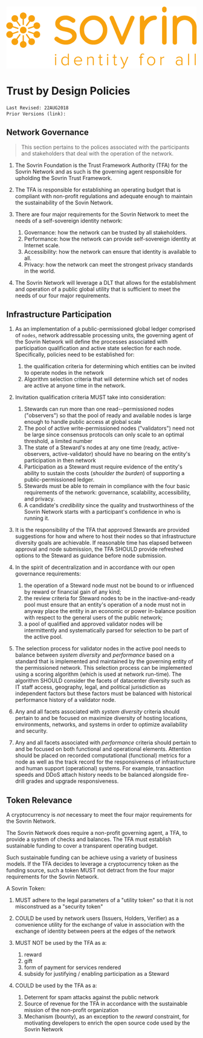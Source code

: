 ![logo](../images/banner.png)

# Trust by Design Policies
```
Last Revised: 22AUG2018
Prior Versions (link):

```
## Network Governance
>This section pertains to the polices associated with the participants and stakeholders that deal with the operation of the network.

1. The Sovrin Foundation is the Trust Framework Authority (TFA) for the Sovrin Network and as such is the governing agent responsible for upholding the Sovrin Trust Framework.

1. The TFA is responsible for establishing an operating budget that is compliant with non-profit regulations and adequate enough to maintain the sustainability of the Sovin Network.  

1. There are four major requirements for the Sovrin Network to meet the needs of a self-sovereign identity network:

   1. Governance: how the network can be trusted by all stakeholders.
   1. Performance: how the network can provide self-sovereign identity at Internet scale.
   1. Accessibility: how the network can ensure that identity is available to all.
   1. Privacy: how the network can meet the strongest privacy standards in the world.

1. The Sovrin Network will leverage a DLT that allows for the establishment and operation of a public global utility that is sufficient to meet the needs of our four major requirements.

## Infrastructure Participation
1. As an implementation of a public-permissioned global ledger comprised of ```nodes```, network addressable processing units, the governing agent of the Sovrin Network will define the processes associated with participation qualification and active state selection for each node. Specifically, policies need to be established for:

   1. the qualification criteria for determining which entities can be invited to operate nodes in the network
   1. Algorithm selection criteria that will determine which set of nodes are active at anyone time in the network.

1. Invitation qualification criteria MUST take into consideration:

   1. Stewards can run more than one read--permissioned nodes ("observers") so that the pool of ready and available nodes is large enough to handle public access at global scale
   1. The pool of active write-permissioned nodes ("validators") need not be large since consensus protocols can only scale to an optimal threshold, a limited number
   1. The state of a Steward's nodes at any one time (ready, active-observers, active-validator) should have no bearing on the entity's participation in then network
   1. Participation as a Steward must require evidence of the entity's ability to sustain the costs (*shoulder the burden*) of supporting a public-permissioned ledger.
   1. Stewards must be able to remain in compliance with the four basic requirements of the network: governance, scalability, accessibility, and privacy.
   1. A candidate's *credibility* since the quality and trustworthiness of the Sovrin Network starts with a participant's confidence in who is running it.

1. It is the responsibility of the TFA that approved Stewards are provided suggestions for how and where to host their nodes so that infrastructure diversity goals are achievable. If reasonable time has elapsed between approval and node submission, the TFA SHOULD provide refreshed options to the Steward as guidance before node submission.

1. In the spirit of decentralization and in accordance with our open governance requirements:

   1. the operation of a Steward node must not be bound to or influenced by reward or financial gain of any kind;
   1. the review criteria for Steward nodes to be in the inactive-and-ready pool must ensure that an entity's operation of a node must not in anyway place the entity in an economic or power in-balance position with respect to the general users of the public network;  
   1. a pool of qualified and approved validator nodes will be intermittently and systematically parsed for selection to be part of the active pool.

1. The selection process for validator nodes in the active pool needs to balance between *system diversity* and *performance* based on a standard that is implemented and maintained by the governing entity of the permissioned network. This selection process can be implemented using a scoring algorithm (which is used at network run-time). The algorithm SHOULD consider the facets of datacenter diversity such as IT staff access, geography, legal, and political jurisdiction as independent factors but these factors must be balanced with historical performance history of a validator node.

1. Any and all facets associated with *system diversity* criteria should pertain to and be focused on maximize diversity of hosting locations, environments, networks, and systems in order to optimize availability and security.

1. Any and all facets associated with *performance* criteria should  pertain to and be focused on both functional and operational elements. Attention should be placed on recorded computational (functional) metrics for a node as well as the track record for the responsiveness of infrastructure and human support (operational) systems. For example, transaction speeds and DDoS attach history needs to be balanced alongside fire-drill grades and upgrade responsiveness.

## Token Relevance
A cryptocurrency is *not* necessary to meet the four major requirements for the Sovrin Network.

The Sovrin Network does require a non-profit governing agent, a TFA, to provide a system of checks and balances. The TFA must establish sustainable funding to cover a transparent operating budget.

Such sustainable funding can be achieve using a variety of business models. If the TFA decides to leverage a cryptocurrency token as the funding source, such a token MUST not detract from the four major requirements for the Sovrin Network.

A Sovrin Token:

1. MUST adhere to the legal parameters of a "utility token" so that it is not misconstrued as a "security token"
1. COULD be used by network users (Issuers, Holders, Verifier) as a convenience utility for the exchange of value in association with the exchange of identity between peers at the edges of the network
1. MUST NOT be used by the TFA as a:

   1. reward
   1. gift
   1. form of payment for services rendered
   1. subsidy for justifying / enabling participation as a Steward

1. COULD be used by the TFA as a:

   1. Deterrent for spam attacks against the public network
   1. Source of revenue for the TFA in accordance with the sustainable mission of the non-profit organization
   1. Mechanism (bounty), as an exception to the *reward* constraint, for motivating developers to enrich the open source code used by the Sovrin Network
